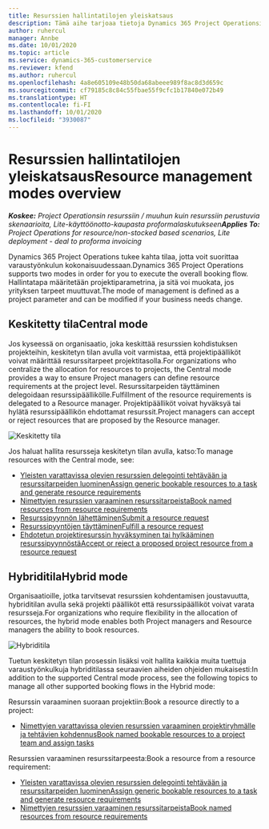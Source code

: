 ```yaml
---
title: Resurssien hallintatilojen yleiskatsaus
description: Tämä aihe tarjoaa tietoja Dynamics 365 Project Operationsin uusista resurssinhallintatoiminnosta.
author: ruhercul
manager: Annbe
ms.date: 10/01/2020
ms.topic: article
ms.service: dynamics-365-customerservice
ms.reviewer: kfend
ms.author: ruhercul
ms.openlocfilehash: 4a8e605109e48b50da68abeee989f8ac8d3d659c
ms.sourcegitcommit: cf79185c8c84c55fbae55f9cfc1b17840e072b49
ms.translationtype: HT
ms.contentlocale: fi-FI
ms.lasthandoff: 10/01/2020
ms.locfileid: "3930087"
---
```

# <a name="resource-management-modes-overview"></a><span data-ttu-id="24cef-103">Resurssien hallintatilojen yleiskatsaus</span><span class="sxs-lookup"><span data-stu-id="24cef-103">Resource management modes overview</span></span>

<span data-ttu-id="24cef-104">_**Koskee:** Project Operationsin resurssiin / muuhun kuin resurssiin perustuvia skenaarioita, Lite-käyttöönotto-kaupasta proformalaskutukseen_</span><span class="sxs-lookup"><span data-stu-id="24cef-104">_**Applies To:** Project Operations for resource/non-stocked based scenarios, Lite deployment - deal to proforma invoicing_</span></span>


<span data-ttu-id="24cef-105">Dynamics 365 Project Operations tukee kahta tilaa, jotta voit suorittaa varaustyönkulun kokonaisuudessaan.</span><span class="sxs-lookup"><span data-stu-id="24cef-105">Dynamics 365 Project Operations supports two modes in order for you to execute the overall booking flow.</span></span> <span data-ttu-id="24cef-106">Hallintatapa määritetään projektiparametrina, ja sitä voi muokata, jos yrityksen tarpeet muuttuvat.</span><span class="sxs-lookup"><span data-stu-id="24cef-106">The mode of management is defined as a project parameter and can be modified if your business needs change.</span></span>    

## <a name="central-mode"></a><span data-ttu-id="24cef-107">Keskitetty tila</span><span class="sxs-lookup"><span data-stu-id="24cef-107">Central mode</span></span>
<span data-ttu-id="24cef-108">Jos kyseessä on organisaatio, joka keskittää resurssien kohdistuksen projekteihin, keskitetyn tilan avulla voit varmistaa, että projektipäälliköt voivat määrittää resurssitarpeet projektitasolla.</span><span class="sxs-lookup"><span data-stu-id="24cef-108">For organizations who centralize the allocation for resources to projects, the Central mode provides a way to ensure Project managers can define resource requirements at the project level.</span></span> <span data-ttu-id="24cef-109">Resurssitarpeiden täyttäminen delegoidaan resurssipäällikölle.</span><span class="sxs-lookup"><span data-stu-id="24cef-109">Fulfillment of the resource requirements is delegated to a Resource manager.</span></span> <span data-ttu-id="24cef-110">Projektipäälliköt voivat hyväksyä tai hylätä resurssipäällikön ehdottamat resurssit.</span><span class="sxs-lookup"><span data-stu-id="24cef-110">Project managers can accept or reject resources that are proposed by the Resource manager.</span></span>

![Keskitetty tila](./media/resource-management-central.png)

<span data-ttu-id="24cef-112">Jos haluat hallita resursseja keskitetyn tilan avulla, katso:</span><span class="sxs-lookup"><span data-stu-id="24cef-112">To manage resources with the Central mode, see:</span></span>

- [<span data-ttu-id="24cef-113">Yleisten varattavissa olevien resurssien delegointi tehtävään ja resurssitarpeiden luominen</span><span class="sxs-lookup"><span data-stu-id="24cef-113">Assign generic bookable resources to a task and generate resource requirements</span></span>](https://docs.microsoft.com/dynamics365/project-service/assign-generic-bookable-resource)
- [<span data-ttu-id="24cef-114">Nimettyjen resurssien varaaminen resurssitarpeista</span><span class="sxs-lookup"><span data-stu-id="24cef-114">Book named resources from resource requirements</span></span>](https://docs.microsoft.com/dynamics365/project-service/book-named-resource)
- [<span data-ttu-id="24cef-115">Resurssipyynnön lähettäminen</span><span class="sxs-lookup"><span data-stu-id="24cef-115">Submit a resource request</span></span>](https://docs.microsoft.com/dynamics365/project-service/submit-resource-request)
- [<span data-ttu-id="24cef-116">Resurssipyyntöjen täyttäminen</span><span class="sxs-lookup"><span data-stu-id="24cef-116">Fulfill a resource request</span></span>](https://docs.microsoft.com/dynamics365/project-service/resource-management-fulfill-requests)
- [<span data-ttu-id="24cef-117">Ehdotetun projektiresurssin hyväksyminen tai hylkääminen resurssipyynnöstä</span><span class="sxs-lookup"><span data-stu-id="24cef-117">Accept or reject a proposed project resource from a resource request</span></span>](https://docs.microsoft.com/dynamics365/project-service/accept-reject-proposed-resource)

## <a name="hybrid-mode"></a><span data-ttu-id="24cef-118">Hybriditila</span><span class="sxs-lookup"><span data-stu-id="24cef-118">Hybrid mode</span></span>
<span data-ttu-id="24cef-119">Organisaatioille, jotka tarvitsevat resurssien kohdentamisen joustavuutta, hybriditilan avulla sekä projekti päälliköt että resurssipäälliköt voivat varata resursseja.</span><span class="sxs-lookup"><span data-stu-id="24cef-119">For organizations who require flexibility in the allocation of resources, the hybrid mode enables both Project managers and Resource managers the ability to book resources.</span></span>

![Hybriditila](./media/resource-management-hybrid.png)

<span data-ttu-id="24cef-121">Tuetun keskitetyn tilan prosessin lisäksi voit hallita kaikkia muita tuettuja varaustyönkulkuja hybriditilassa seuraavien aiheiden ohjeiden mukaisesti:</span><span class="sxs-lookup"><span data-stu-id="24cef-121">In addition to the supported Central mode process, see the following topics to manage all other supported booking flows in the Hybrid mode:</span></span>

<span data-ttu-id="24cef-122">Resurssin varaaminen suoraan projektiin:</span><span class="sxs-lookup"><span data-stu-id="24cef-122">Book a resource directly to a project:</span></span>
- [<span data-ttu-id="24cef-123">Nimettyjen varattavissa olevien resurssien varaaminen projektiryhmälle ja tehtävien kohdennus</span><span class="sxs-lookup"><span data-stu-id="24cef-123">Book named bookable resources to a project team and assign tasks</span></span>](https://docs.microsoft.com/dynamics365/project-service/assign-named-bookable-resource)

<span data-ttu-id="24cef-124">Resurssien varaaminen resurssitarpeesta:</span><span class="sxs-lookup"><span data-stu-id="24cef-124">Book a resource from a resource requirement:</span></span>
- [<span data-ttu-id="24cef-125">Yleisten varattavissa olevien resurssien delegointi tehtävään ja resurssitarpeiden luominen</span><span class="sxs-lookup"><span data-stu-id="24cef-125">Assign generic bookable resources to a task and generate resource requirements</span></span>](https://docs.microsoft.com/dynamics365/project-service/assign-generic-bookable-resource)
- [<span data-ttu-id="24cef-126">Nimettyjen resurssien varaaminen resurssitarpeista</span><span class="sxs-lookup"><span data-stu-id="24cef-126">Book named resources from resource requirements</span></span>](https://docs.microsoft.com/dynamics365/project-service/book-named-resource)
